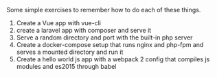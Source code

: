 Some simple exercises to remember how to do each of these things.

1. Create a Vue app with vue-cli
2. create a laravel app with composer and serve it
3. Serve a random directory and port with the built-in php server
4. Create a docker-compose setup that runs nginx and php-fpm and serves a mounted directory and run it
5. Create a hello world js app with a webpack 2 config that compiles js modules and es2015 through babel
